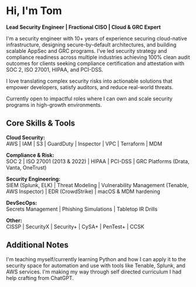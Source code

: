 # Hi, I'm Tom

**Lead Security Engineer | Fractional CISO | Cloud & GRC Expert**

I'm a security engineer with 10+ years of experience securing cloud-native infrastructure, designing secure-by-default architectures, and building scalable AppSec and GRC programs. I’ve led security strategy and compliance readiness across multiple industries achieving 100% clean audit outcomes for clients seeking compliance certification and attestation with SOC 2, ISO 27001, HIPAA, and PCI-DSS.

I love translating complex security risks into actionable solutions that empower developers, satisfy auditors, and reduce real-world threats.

Currently open to impactful roles where I can own and scale security programs in high-growth environments.

## Core Skills & Tools

**Cloud Security:**  
AWS | IAM | S3 | GuardDuty | Inspector | VPC | Terraform | MDM

**Compliance & Risk:**  
SOC 2 | ISO 27001 (2013 & 2022) | HIPAA | PCI-DSS | GRC Platforms (Drata, Vanta, OneTrust)

**Security Engineering:**  
SIEM (Splunk, ELK) | Threat Modeling | Vulnerability Management (Tenable, AWS Inspector) | EDR (CrowdStrike) | macOS & MDM hardening

**DevSecOps:**  
Secrets Management | Phishing Simulations | Tabletop IR Drills

**Other:**  
CISSP | SecurityX | Security+ | CySA+ | PenTest+ | CCSK  

## Additional Notes
I'm teaching myself/currently learning Python and how I can apply it to the security space for automation and use with tools like Tenable, Splunk, and AWS services. I'm making my way through self directed curriculum I had help crafting from ChatGPT.
